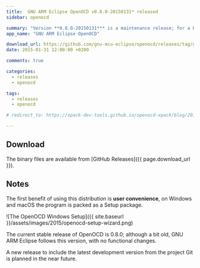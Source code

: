```yaml
---
title:  GNU ARM Eclipse OpenOCD v0.8.0-20150131* released
sidebar: openocd

summary: "Version **0.8.0-20150131*** is a maintenance release; for a better integrations with the GNU ARM Eclipse debug plug-ins, the new distribution of OpenOCD was moved to a subproject named **GNU ARM Eclipse OpenOCD**."
app_name: "GNU ARM Eclipse OpenOCD"

download_url: https://github.com/gnu-mcu-eclipse/openocd/releases/tag/gae-0.8.0-20150131/
date: 2015-01-31 12:00:00 +0200

comments: true

categories:
  - releases
  - openocd

tags:
  - releases
  - openocd

# redirect_to: https://xpack-dev-tools.github.io/openocd-xpack/blog/2015/01/31/openocd-v0.8.0-20150131-released

---
```


## Download

The binary files are available from [GitHub Releases]({{ page.download_url }}).

## Notes

The first benefit of using this distribution is **user convenience**, on Windows and macOS the program is packed as a Setup package.

![The OpenOCD Windows Setup]({{ site.baseurl }}/assets/images/2015/openocd-setup-wizard.png)

The current stable release of OpenOCD is 0.8.0; although a bit old, GNU ARM Eclipse follows this version, with no functional changes.

A new release to include the latest development version from the project Git is planned in the near future.
